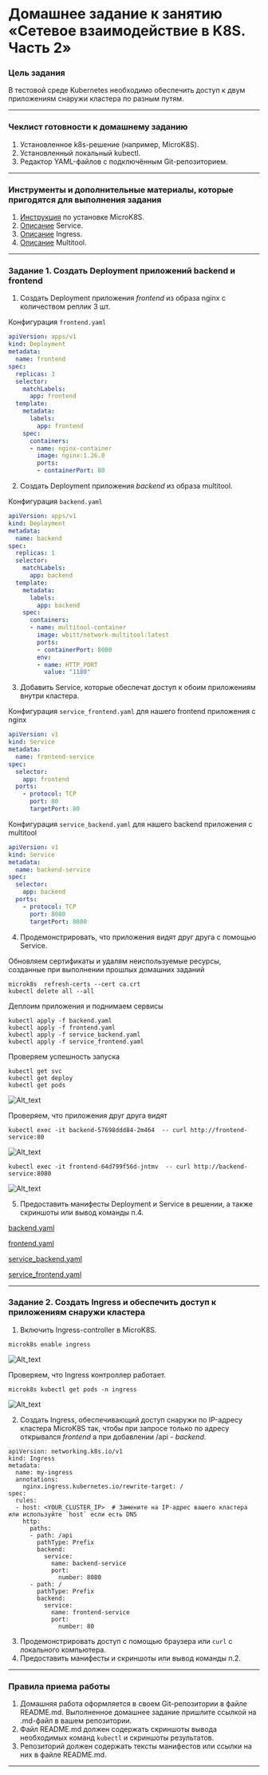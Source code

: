 # Домашнее задание к занятию «Сетевое взаимодействие в K8S. Часть 2»

### Цель задания

В тестовой среде Kubernetes необходимо обеспечить доступ к двум приложениям снаружи кластера по разным путям.

------

### Чеклист готовности к домашнему заданию

1. Установленное k8s-решение (например, MicroK8S).
2. Установленный локальный kubectl.
3. Редактор YAML-файлов с подключённым Git-репозиторием.

------

### Инструменты и дополнительные материалы, которые пригодятся для выполнения задания

1. [Инструкция](https://microk8s.io/docs/getting-started) по установке MicroK8S.
2. [Описание](https://kubernetes.io/docs/concepts/services-networking/service/) Service.
3. [Описание](https://kubernetes.io/docs/concepts/services-networking/ingress/) Ingress.
4. [Описание](https://github.com/wbitt/Network-MultiTool) Multitool.

------

### Задание 1. Создать Deployment приложений backend и frontend

1. Создать Deployment приложения _frontend_ из образа nginx с количеством реплик 3 шт.

Конфигурация `frontend.yaml`
```yml
apiVersion: apps/v1
kind: Deployment
metadata:
  name: frontend
spec:
  replicas: 3
  selector:
    matchLabels:
      app: frontend
  template:
    metadata:
      labels:
        app: frontend
    spec:
      containers:
      - name: nginx-container
        image: nginx:1.26.0
        ports:
        - containerPort: 80
```

2. Создать Deployment приложения _backend_ из образа multitool. 

Конфигурация `backend.yaml`
```yml
apiVersion: apps/v1
kind: Deployment
metadata:
  name: backend
spec:
  replicas: 1
  selector:
    matchLabels:
      app: backend
  template:
    metadata:
      labels:
        app: backend
    spec:
      containers:
      - name: multitool-container
        image: wbitt/network-multitool:latest
        ports:
        - containerPort: 8080
        env:
        - name: HTTP_PORT
          value: "1180"
```

3. Добавить Service, которые обеспечат доступ к обоим приложениям внутри кластера. 

Конфигурация `service_frontend.yaml` для нашего frontend приложения с nginx
```yml
apiVersion: v1
kind: Service
metadata:
  name: frontend-service
spec:
  selector:
    app: frontend
  ports:
    - protocol: TCP
      port: 80
      targetPort: 80
```

Конфигурация `service_backend.yaml` для нашего backend приложения с multitool
```yml
apiVersion: v1
kind: Service
metadata:
  name: backend-service
spec:
  selector:
    app: backend
  ports:
    - protocol: TCP
      port: 8080
      targetPort: 8080
```

4. Продемонстрировать, что приложения видят друг друга с помощью Service.

Обновляем сертификаты и удалям неиспользуемые ресурсы, созданные при выполнении прошлых домашних заданий
```
microk8s  refresh-certs --cert ca.crt
kubectl delete all --all
```

Деплоим приложения и поднимаем сервисы 
```
kubectl apply -f backend.yaml
kubectl apply -f frontend.yaml
kubectl apply -f service_backend.yaml
kubectl apply -f service_frontend.yaml
```

Проверяем успешность запуска
```
kubectl get svc
kubectl get deploy
kubectl get pods
```

![Alt_text](https://github.com/LeonidKhoroshev/kuber-homeworks/blob/main/1.5/screenshots/k8s1.png)

Проверяем, что приложения друг друга видят
```
kubectl exec -it backend-57698ddd84-2m464  -- curl http://frontend-service:80
```

![Alt_text](https://github.com/LeonidKhoroshev/kuber-homeworks/blob/main/1.5/screenshots/k8s2.png)

```
kubectl exec -it frontend-64d799f56d-jntmv  -- curl http://backend-service:8080
```

![Alt_text](https://github.com/LeonidKhoroshev/kuber-homeworks/blob/main/1.5/screenshots/k8s3.png)

5. Предоставить манифесты Deployment и Service в решении, а также скриншоты или вывод команды п.4.


[backend.yaml](https://github.com/LeonidKhoroshev/kuber-homeworks/blob/hw-05/1.5/files/backend.yaml)

[frontend.yaml](https://github.com/LeonidKhoroshev/kuber-homeworks/blob/hw-05/1.5/files/frontend.yaml)

[service_backend.yaml](https://github.com/LeonidKhoroshev/kuber-homeworks/blob/hw-05/1.5/files/service_backend.yaml)

[service_frontend.yaml](https://github.com/LeonidKhoroshev/kuber-homeworks/blob/hw-05/1.5/files/service_frontend.yaml)


------

### Задание 2. Создать Ingress и обеспечить доступ к приложениям снаружи кластера

1. Включить Ingress-controller в MicroK8S.
```
microk8s enable ingress
```
![Alt_text](https://github.com/LeonidKhoroshev/kuber-homeworks/blob/main/1.5/screenshots/k8s4.png)

Проверяем, что Ingress контроллер работает.
```
microk8s kubectl get pods -n ingress
```

![Alt_text](https://github.com/LeonidKhoroshev/kuber-homeworks/blob/main/1.5/screenshots/k8s5.png)

2. Создать Ingress, обеспечивающий доступ снаружи по IP-адресу кластера MicroK8S так, чтобы при запросе только по адресу открывался _frontend_ а при добавлении /api - _backend_.
```
apiVersion: networking.k8s.io/v1
kind: Ingress
metadata:
  name: my-ingress
  annotations:
    nginx.ingress.kubernetes.io/rewrite-target: /
spec:
  rules:
  - host: <YOUR_CLUSTER_IP>  # Замените на IP-адрес вашего кластера или используйте `host` если есть DNS
    http:
      paths:
      - path: /api
        pathType: Prefix
        backend:
          service:
            name: backend-service
            port:
              number: 8080
      - path: /
        pathType: Prefix
        backend:
          service:
            name: frontend-service
            port:
              number: 80
```


3. Продемонстрировать доступ с помощью браузера или `curl` с локального компьютера.
4. Предоставить манифесты и скриншоты или вывод команды п.2.

------

### Правила приема работы

1. Домашняя работа оформляется в своем Git-репозитории в файле README.md. Выполненное домашнее задание пришлите ссылкой на .md-файл в вашем репозитории.
2. Файл README.md должен содержать скриншоты вывода необходимых команд `kubectl` и скриншоты результатов.
3. Репозиторий должен содержать тексты манифестов или ссылки на них в файле README.md.

------
